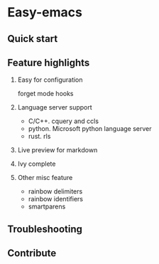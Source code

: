 # Easy-emacs

## Quick start

## Feature highlights

  1. Easy for configuration
     
	 forget mode hooks
	 
  2. Language server support
     - C/C++. cquery and ccls
	 - python. Microsoft python language server
	 - rust. rls
	 
  3. Live preview for markdown
  
  4. Ivy complete
  
  5. Other misc feature 
     - rainbow delimiters
	 - rainbow identifiers
	 - smartparens
	 
## Troubleshooting

## Contribute
